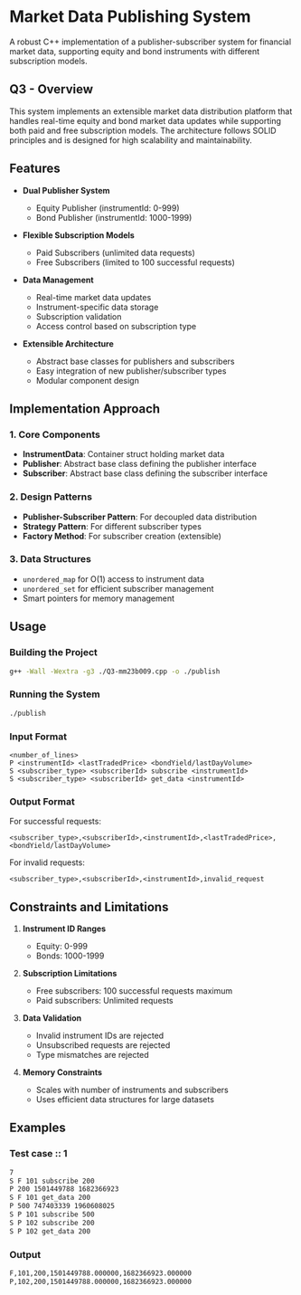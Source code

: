 # Market Data Publishing System

A robust C++ implementation of a publisher-subscriber system for financial market data, supporting equity and bond instruments with different subscription models.

## Q3 - Overview

This system implements an extensible market data distribution platform that handles real-time equity and bond market data updates while supporting both paid and free subscription models. The architecture follows SOLID principles and is designed for high scalability and maintainability.

## Features

- **Dual Publisher System**
  - Equity Publisher (instrumentId: 0-999)
  - Bond Publisher (instrumentId: 1000-1999)

- **Flexible Subscription Models**
  - Paid Subscribers (unlimited data requests)
  - Free Subscribers (limited to 100 successful requests)

- **Data Management**
  - Real-time market data updates
  - Instrument-specific data storage
  - Subscription validation
  - Access control based on subscription type

- **Extensible Architecture**
  - Abstract base classes for publishers and subscribers
  - Easy integration of new publisher/subscriber types
  - Modular component design




## Implementation Approach

### 1. Core Components

- **InstrumentData**: Container struct holding market data
- **Publisher**: Abstract base class defining the publisher interface
- **Subscriber**: Abstract base class defining the subscriber interface

### 2. Design Patterns

- **Publisher-Subscriber Pattern**: For decoupled data distribution
- **Strategy Pattern**: For different subscriber types
- **Factory Method**: For subscriber creation (extensible)

### 3. Data Structures

- `unordered_map` for O(1) access to instrument data
- `unordered_set` for efficient subscriber management
- Smart pointers for memory management

## Usage

### Building the Project

```bash
g++ -Wall -Wextra -g3 ./Q3-mm23b009.cpp -o ./publish 
```

### Running the System

```bash
./publish
```

### Input Format

```
<number_of_lines>
P <instrumentId> <lastTradedPrice> <bondYield/lastDayVolume>
S <subscriber_type> <subscriberId> subscribe <instrumentId>
S <subscriber_type> <subscriberId> get_data <instrumentId>
```

### Output Format

For successful requests:
```
<subscriber_type>,<subscriberId>,<instrumentId>,<lastTradedPrice>,<bondYield/lastDayVolume>
```

For invalid requests:
```
<subscriber_type>,<subscriberId>,<instrumentId>,invalid_request
```

## Constraints and Limitations

1. **Instrument ID Ranges**
   - Equity: 0-999
   - Bonds: 1000-1999

2. **Subscription Limitations**
   - Free subscribers: 100 successful requests maximum
   - Paid subscribers: Unlimited requests

3. **Data Validation**
   - Invalid instrument IDs are rejected
   - Unsubscribed requests are rejected
   - Type mismatches are rejected

4. **Memory Constraints**
   - Scales with number of instruments and subscribers
   - Uses efficient data structures for large datasets

## Examples
### Test case :: 1
```bash
7
S F 101 subscribe 200
P 200 1501449788 1682366923
S F 101 get_data 200
P 500 747403339 1960608025
S P 101 subscribe 500
S P 102 subscribe 200
S P 102 get_data 200
```

### Output

```bash
F,101,200,1501449788.000000,1682366923.000000
P,102,200,1501449788.000000,1682366923.000000
```
